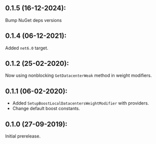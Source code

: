 ## 0.1.5 (16-12-2024): 

Bump NuGet deps versions

## 0.1.4 (06-12-2021):

Added `net6.0` target.

## 0.1.2 (25-02-2020):

Now using nonblocking `GetDatacenterWeak` method in weight modifiers.

## 0.1.1 (06-02-2020):

- Added `SetupBoostLocalDatacentersWeightModifier` with providers.
- Change default boost constants.

## 0.1.0 (27-09-2019): 

Initial prerelease.